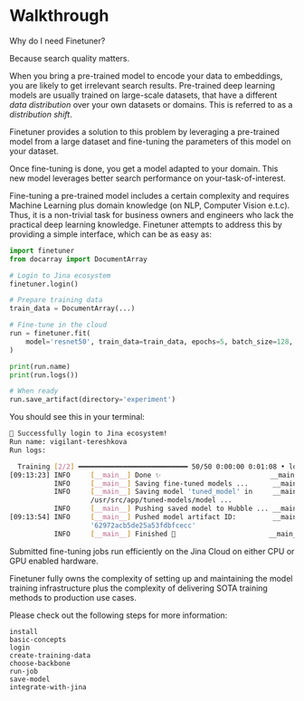 # Walkthrough

Why do I need Finetuner?

Because search quality matters. 

When you bring a pre-trained model to encode your data to embeddings, you are likely to get irrelevant search results.
Pre-trained deep learning models are usually trained on large-scale datasets, that have a different *data distribution* over your own datasets or domains.
This is referred to as a *distribution shift*.

Finetuner provides a solution to this problem by leveraging a pre-trained model from a large dataset and fine-tuning the parameters of
this model on your dataset.

Once fine-tuning is done, you get a model adapted to your domain. This new model leverages better search performance on your-task-of-interest.

Fine-tuning a pre-trained model includes a certain complexity and requires Machine Learning plus domain knowledge (on NLP, Computer Vision e.t.c).
Thus, it is a non-trivial task for business owners and engineers who lack the practical deep learning knowledge. Finetuner attempts
to address this by providing a simple interface, which can be as easy as:

```python
import finetuner
from docarray import DocumentArray

# Login to Jina ecosystem
finetuner.login()

# Prepare training data
train_data = DocumentArray(...)

# Fine-tune in the cloud
run = finetuner.fit(
    model='resnet50', train_data=train_data, epochs=5, batch_size=128,
)

print(run.name)
print(run.logs())

# When ready
run.save_artifact(directory='experiment')
```

You should see this in your terminal:

```bash
🔐 Successfully login to Jina ecosystem!
Run name: vigilant-tereshkova
Run logs:

  Training [2/2] ━━━━━━━━━━━━━━━━━━━━━━━━━━━ 50/50 0:00:00 0:01:08 • loss: 0.050
[09:13:23] INFO     [__main__] Done ✨                           __main__.py:214
           INFO     [__main__] Saving fine-tuned models ...      __main__.py:217
           INFO     [__main__] Saving model 'tuned_model' in     __main__.py:228
                    /usr/src/app/tuned-models/model ...                         
           INFO     [__main__] Pushing saved model to Hubble ... __main__.py:232
[09:13:54] INFO     [__main__] Pushed model artifact ID:         __main__.py:238
                    '62972acb5de25a53fdbfcecc'                                  
           INFO     [__main__] Finished 🚀                       __main__.py:240
```

Submitted fine-tuning jobs run efficiently on the Jina Cloud on either CPU or GPU enabled hardware.

Finetuner fully owns the complexity of setting up and maintaining the model training infrastructure plus the complexity of delivering SOTA training methods to production use cases.

Please check out the following steps for more information:


```{toctree}
install
basic-concepts
login
create-training-data
choose-backbone
run-job
save-model
integrate-with-jina
```